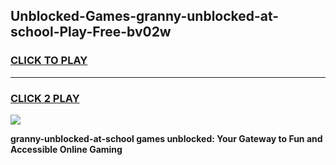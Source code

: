 
## Unblocked-Games-granny-unblocked-at-school-Play-Free-bv02w
<h3>
<a href="https://premium76.site?title=granny-unblocked-at-school&ref=17A">CLICK TO PLAY</a></h3>
<hr>

<h3>
<a href="https://premium76.site?title=granny-unblocked-at-school&ref=17A">CLICK 2 PLAY</a>
  
</h3>

<a href="https://premium76.site?title=granny-unblocked-at-school&ref=17A"><img src="https://clearcache.store/games.png"></a>


**granny-unblocked-at-school games unblocked: Your Gateway to Fun and Accessible Online Gaming**
